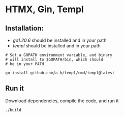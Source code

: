 # HTMX, Gin, Templ

## Installation:

- *go1.20.6* should be installed and in your path
- *templ* should be installed and in your path

```
# Set a GOPATH environment variable, and binary
# will install to $GOPATH/bin, which should
# be in your PATH

go install github.com/a-h/templ/cmd/templ@latest
```
                                                                                                                                                                           
## Run it

Download dependencies, compile the code, and run it

`./build`
